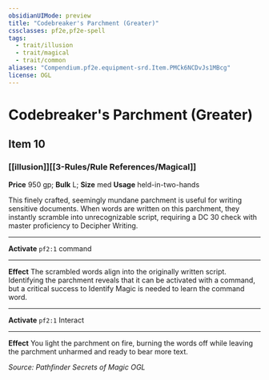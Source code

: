 ```yaml
---
obsidianUIMode: preview
title: "Codebreaker's Parchment (Greater)"
cssclasses: pf2e,pf2e-spell
tags:
  - trait/illusion
  - trait/magical
  - trait/common
aliases: "Compendium.pf2e.equipment-srd.Item.PMCk6NCDvJs1MBcg"
license: OGL
---
```

# Codebreaker's Parchment (Greater)
## Item 10
### [[illusion]][[3-Rules/Rule References/Magical]]


**Price** 950 gp; 
**Bulk** L; **Size** med
**Usage** held-in-two-hands

This finely crafted, seemingly mundane parchment is useful for writing sensitive documents. When words are written on this parchment, they instantly scramble into unrecognizable script, requiring a DC 30 check with master proficiency to Decipher Writing.

* * *

**Activate** `pf2:1` command

* * *

**Effect** The scrambled words align into the originally written script. Identifying the parchment reveals that it can be activated with a command, but a critical success to Identify Magic is needed to learn the command word.

* * *

**Activate** `pf2:1` Interact

* * *

**Effect** You light the parchment on fire, burning the words off while leaving the parchment unharmed and ready to bear more text.

*Source: Pathfinder Secrets of Magic*
*OGL*